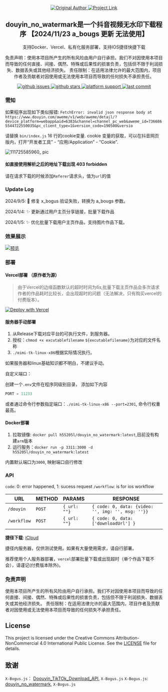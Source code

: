 <p align="center">
    <a href="https://github.com/helson-lin">
        <img alt="Original Author" src="https://img.shields.io/badge/Original Author-helson_lin-blue">
    </a>
    <a href="https://github.com/helson-lin/douyin_no_watermark"> 
        <img alt="Project Link" src="https://img.shields.io/badge/Project Link-douyin__no__watermark">
    </a>
</p>



<h2 align="center">douyin_no_watermark是一个抖音视频无水印下载程序 【2024/11/23 a_bougs 更新 无法使用】</h2>
<p align="center">支持Docker、Vercel、私有化服务部署，支持IOS捷径快捷下载</p>
<p align="center">免责声明：使用本项目所产生的所有风险由用户自行承担。我们不对因使用本项目而导致的任何直接、间接、偶然、特殊或后果性的损害负责，包括但不限于利润损失、数据丢失或其他经济损失。
责任限制：在适用法律允许的最大范围内，项目作者及贡献者对因使用或无法使用本项目而导致的任何损失不承担责任。</p>
<p align="center">
    <a href="https://github.com/JIaLeChye/dydownload">
        <img alt="github issues" src="https://img.shields.io/github/issues/JIaLeChye/dydownload"/>
    </a>
    <a href="https://github.com/JIaLeChye/dydownload">
        <img alt="github stars" src="https://img.shields.io/github/stars/JIaLeChye/dydownload?style=social"/>
    </a>
    <!-- <a href="https://github.com/JIaLeChye/dydownload">
          <img alt="release downloads" src="https://img.shields.io/github/downloads/JIaLeChye/dydownload/total?color=brightgreen&label=release%20download"/>
    </a> -->
    <a href="https://github.com/JIaLeChye/dydownload">
        <img alt="platform support" src="https://img.shields.io/badge/platform-macos%7Clinux%7Cwin-brightgreen"/>
    </a>
     <a href="https://github.com/JIaLeChye/dydownload">
        <img alt="last commit" src="https://img.shields.io/github/last-commit/JIaLeChye/dydownload"/>
    </a>
</p>

### 需知

如果程序出现如下类似报错: `FetchError: invalid json response body at https://www.douyin.com/aweme/v1/web/aweme/detail/?device_platform=webapp&aid=6383&channel=channel_pc_web&aweme_id=7366865544722550035&pc_client_type=1&version_code=190500&versio`

请替换 `bin/index.js` 16 行的cookie变量. cookie 变量的获取，可以在抖音网页版内，打开“开发者工具” - “应用/Application” - “Cookie”.

![111725585960_ pic](https://github.com/user-attachments/assets/a4c63bfc-5d4f-4e05-8e80-0706cdd323c6)

#### 如直接使用解析之后的地址下载出现 403 forbidden

请在请求下载的时候添加`Referer`请求头，值为`url`的值


### Update Log

2024/9/5: 🐛 修复 x_bogus 验证失败，转换为 a_bougs 参数。

2024/1/4: ✨ 更新通过用户主页分享链接，批量下载作品

2024/1/5: ✨ 优化批量下载用户主页作品，支持图片作品下载。

### 效果展示

[![预览](https://file.helson-lin.cn/picgoSnipaste_2024-01-06_18-33-54.png)](https://file.helson-lin.cn/picgooimi_tk_docs.mp4)



### 部署

#### Vercel部署 （原作者为源）

> 由于Vercel的边缘函数默认的超时时间为6s,批量下载主页作品会多次请求作者的作品耗时比较长，会出现超时的问题（无法解决，只有购买vercel的付费版本）。


[![Deploy with Vercel](https://vercel.com/button)](https://vercel.com/new/clone?repository-url=https://github.com/helson-lin/tk_no_water_node) 

#### 服务器手动部署

1. 从Release下载对应平台的可执行文件，到服务器。
2. 授权：`chmod +x excutablefilename` `${excutablefilename}`为对应的文件名称
3. `./oimi-tk-linux-x86`根据实际情况执行。

如果服务器和linux基础知识都不明白，不建议手动。

自定义端口：

创建一个`.env`文件在程序同级别目录， 添加如下内容

```js
PORT = 11233
```

或者通过命令行参数指定端口：`./oimi-tk-linux-x86 --port=2301`, 命令行权重最高。

#### Docker部署

1. 拉取镜像: `docker pull h55205l/douyin_no_watermark:latest`,目前没有构建`arm`版本
2. 运行服务：`docker run -p 3311:3000 -d h55205l/douyin_no_watermark:latest`

内置默认端口为`3000`, 映射端口自行修改

### API

`code`: 0: error happened, 1: sucess request
`/workflow`: is for ios workflow

| URL       | METHOD | PARAMS      | RESPONSE                                        |
| --------- | ------ | :---------- | ----------------------------------------------- |
| `/douyin`   | `POST`   | `{ url:  ""}` | `{ code: 0, data: {video: '', img: '', msg: ''}}` |
| `/workflow` | `POST`   | `{ url:  ""}` | `{ code: 0, data: ['downloadUrl'] }`              |
|           |        |             |                                                 |



**捷径下载**: [iCloud](https://www.icloud.com/shortcuts/58969bbfa6ae405ba9358d60590e3f9c)

捷径内服务器，仅供测试使用。如果有大量使用需求，请自行部署。

推荐使用个人服务器部署，`vercel`部署批量下载或出现超时（单个作品下载不会），请谨记(付费版本除外)。

### 免责声明

使用本项目所产生的所有风险由用户自行承担。我们不对因使用本项目而导致的任何直接、间接、偶然、特殊或后果性的损害负责，包括但不限于利润损失、数据丢失或其他经济损失。
责任限制：在适用法律允许的最大范围内，项目作者及贡献者对因使用或无法使用本项目而导致的任何损失不承担责任。


## License

This project is licensed under the Creative Commons Attribution-NonCommercial 4.0 International Public License. See the [LICENSE](./LICENSE) file for details.


## 致谢


`X-Bogus.js`： [Doouyin_TikTOk_Download_API](https://github.com/Evil0ctal/Douyin_TikTok_Download_API), `X-Bogus.js`
`X-Bogus.js`:  [douyin_no_watermark](https://github.com/helson-lin/douyin_no_watermark), `X-Bogus.js` 
 

